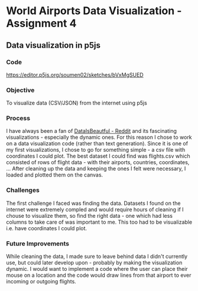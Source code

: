 # World Airports Data Visualization - Assignment 4
## Data visualization in p5js 

### Code
https://editor.p5js.org/soumen02/sketches/bVxMgSUED

### Objective 

To visualize data (CSV/JSON) from the internet using p5js

### Process 

I have always been a fan of [DataIsBeautful - Reddit](https://www.reddit.com/r/dataisbeautiful/hot/) and its fascinating visualizations - especially the dynamic ones. For this reason I chose to work on a data visualization code (rather than text generation). Since it is one of my first visualizations, I chose to go for something simple - a csv file with coordinates I could plot. The best dataset I could find was flights.csv which consisted of rows of flight data - with their airports, countries, coordinates, ... After cleaning up the data and keeping the ones I felt were necessary, I loaded and plotted them on the canvas. 

### Challenges
The first challenge I faced was finding the data. Datasets I found on the internet were extremely compled and would require hours of cleaning if I chouse to visualize them, so find the right data - one which had less columns to take care of was important to me. This too had to be visualizable i.e. have coordinates I could plot. 

### Future Improvements

While cleaning the data, I made sure to leave behind data I didn't currently use, but could later develop upon - probably by making the visualization dynamic. I would want to implement a code where the user can place their mouse on a location and the code would draw lines from that airport to ever incoming or outgoing flights. 
